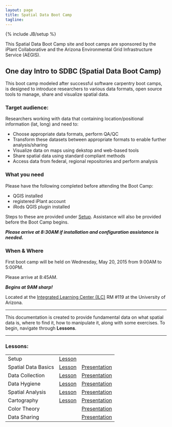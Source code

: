 ```yaml
---
layout: page
title: Spatial Data Boot Camp
tagline:  
---
```

{% include JB/setup %}

This Spatial Data Boot Camp site and boot camps are sponsored by the iPlant Collaborative and the Arizona Environmental Grid Infrastructure Service (AEGIS).

## One day Intro to SDBC (Spatial Data Boot Camp)

This boot camp modeled after successful software carpentry boot camps, is designed to introduce researchers to various data formats, open source tools to manage, share and visualize spatial data.

### Target audience:

Researchers working with data that containing location/positional information (lat, long) and need to:

- Choose appropriate data formats, perform QA/QC
- Transform these datasets between appropriate formats to enable further analysis/sharing
- Visualize data on maps using dekstop and web-based tools
- Share spatial data using standard compliant methods
- Access data from federal, regional repositories and perform analysis

### What you need

Please have the following completed before attending the Boot Camp:

- QGIS installed
- registered iPlant account
- iRods QGIS plugin installed

Steps to these are provided under [Setup](http://spatialcarpentry.github.io/setup/). Assistance will also be provided before the Boot Camp begins.

**_Please arrive at 8:30AM if installation and configuration assistance is needed._**

###  When & Where

First boot camp will be held on Wednesday, May 20, 2015 from 9:00AM to 5:00PM.

Please arrive at 8:45AM.

**_Begins at 9AM sharp!_**

Located at the <a href="https://www.google.com/maps/place/32%C2%B013%2754.8%22N+110%C2%B056%2757.9%22W/@32.231892,-110.949429,19z/data=!3m1!4b1!4m2!3m1!1s0x0:0x0" target="_blank">Integrated Learning Center (ILC)</a> RM #119 at the University of Arizona.

----

This documentation is created to provide fundamental data on what spatial data is, where to find it, how to manipulate it, along with some exercises. To begin, navigate through **Lessons**.

----

### Lessons:

<table>
  <tr>
    <td>Setup</td>
    <td><a href="http://spatialcarpentry.github.io/setup/">Lesson</a></td>
    <td></td>
  <tr>
    <td>Spatial Data Basics</td>
    <td><a href="http://spatialcarpentry.github.io/basics/">Lesson</a></td>
    <td><a target="_blank" href="http://spatialcarpentry.github.io/basics-pres/">Presentation</a></td>
  </tr>
  <tr>
    <td>Data Collection</td>
    <td><a href="http://spatialcarpentry.github.io/data-collection/">Lesson</a></td>
    <td><a target="_blank" href="http://spatialcarpentry.github.io/data-collection-pres/">Presentation</a></td>
  </tr>
  <tr>
    <td>Data Hygiene</td>
    <td><a href="http://spatialcarpentry.github.io/data-hygiene/">Lesson</a></td>
    <td><a target="_blank" href="http://spatialcarpentry.github.io/data-hygiene-pres/">Presentation</a></td>
  </tr>
  <tr>
    <td>Spatial Analysis</td>
    <td><a href="http://spatialcarpentry.github.io/spatial-analysis/">Lesson</a></td>
    <td><a target="_blank" href="http://spatialcarpentry.github.io/spatial-analysis-pres/">Presentation</a></td>
  </tr>
  <tr>
    <td>Cartography</td>
    <td><a href="http://spatialcarpentry.github.io/cartography/">Lesson</a></td>
    <td><a target="_blank" href="http://spatialcarpentry.github.io/cartography-pres/">Presentation</a></td>
  </tr>
  <tr>
    <td>Color Theory</td>
    <td>&nbsp;</td>
    <td><a target="_blank" href="http://spatialcarpentry.github.io/color-pres/">Presentation</a></td>
  </tr>
  <tr>
    <td>Data Sharing</td>
    <td>&nbsp;</td>
    <td><a target="_blank" href="http://spatialcarpentry.github.io/data-sharing-pres/">Presentation</a></td>
  </tr>

</table>

